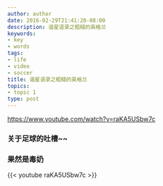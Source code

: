 ```yaml
---
author: author
date: 2016-02-29T21:41:20-08:00
description: 谐星语录之粗糙的英格兰
keywords:
- key
- words
tags:
- life
- video
- soccer
title: 谐星语录之粗糙的英格兰
topics:
- topic 1
type: post
---
```

https://www.youtube.com/watch?v=raKA5USbw7c

### 关于足球的吐槽~~
### 果然是毒奶
{{< youtube raKA5USbw7c >}}
